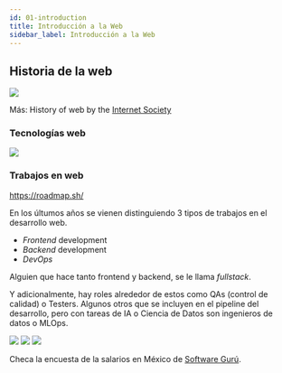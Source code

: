 ```yaml
---
id: 01-introduction
title: Introducción a la Web
sidebar_label: Introducción a la Web
---
```

## Historia de la web

![](/img/history-web.jpg)

Más: History of web by the [Internet Society](https://www.internetsociety.org/es/internet/history-internet/brief-history-internet/)

### Tecnologías web
![](/img/web-technologies.jpg)

### Trabajos en web

https://roadmap.sh/

En los últumos años se vienen distinguiendo 3 tipos de trabajos en el desarrollo web.
- *Frontend* development
- *Backend* development
- *DevOps*

Alguien que hace tanto  frontend y backend, se le llama *fullstack*.

Y adicionalmente, hay roles alrededor de estos como QAs (control de calidad) o Testers. Algunos otros que se incluyen en el pipeline del desarrollo, pero con tareas de IA o Ciencia de Datos son ingenieros de datos o MLOps. 

![](/img/frontend-backend.png)
![](/img/web-developer-salaries-around-the-world.jpg)
![](/img/web-developer-salaries-by-job-title.jpg)

Checa la encuesta de la salarios en México de [Software Gurú](https://sg.com.mx/estudios/salarios/2020).